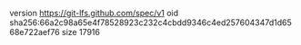 version https://git-lfs.github.com/spec/v1
oid sha256:66a2c98a65e4f78528923c232c4cbdd9346c4ed257604347d1d6568e722aef76
size 17916
